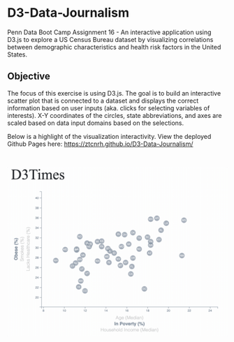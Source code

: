 # D3-Data-Journalism

Penn Data Boot Camp Assignment 16 - An interactive application using D3.js to explore a US Census Bureau dataset by visualizing correlations between demographic characteristics and health risk factors in the United States.

## Objective
The focus of this exercise is using D3.js. The goal is to build an interactive scatter plot that is connected to a dataset and displays the correct information based on user inputs (aka. clicks for selecting variables of interests). X-Y coordinates of the circles, state abbreviations, and axes are scaled based on data input domains based on the selections.

Below is a highlight of the visualization interactivity. View the deployed Github Pages here: https://ztcnrh.github.io/D3-Data-Journalism/

<br>

![Demo of the interactive scatter plot](showcase_highlights/demo.gif)
